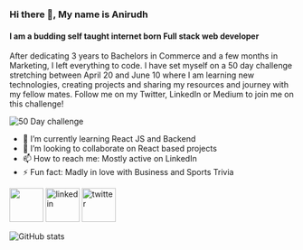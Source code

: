 ### Hi there 👋, My name is Anirudh 
####  I am a budding self taught internet born Full stack web developer
After dedicating 3 years to Bachelors in Commerce and a few months in Marketing, I left everything to code. I have set myself on a 50 day challenge stretching between April 20 and June 10 where I am learning new technologies, creating projects and sharing my resources and journey with my fellow mates. Follow me on my Twitter, LinkedIn or Medium to join me on this challenge! 

![50 Day challenge](https://user-images.githubusercontent.com/98485187/164294093-5a08c31f-3a5d-4b8b-b3cc-ffcabe58d35f.png)


- 🌱 I’m currently learning React JS and Backend 
- 👯 I’m looking to collaborate on React based projects  
- 📫 How to reach me: Mostly active on LinkedIn  
- ⚡ Fun fact: Madly in love with Business and Sports Trivia 


[<img src="https://img.icons8.com/color-glass/96/000000/github.png" height='60'/>](https://github.com/kadianAnirudh)  [<img src="https://img.icons8.com/color/96/000000/linkedin.png" alt='linkedin' height='60'/>](https://www.linkedin.com/in/anirudh-kadian-235929233/)  [<img src="https://img.icons8.com/color/96/000000/twitter--v1.png" alt='twitter' height='60'/>](https://twitter.com/AnirudhKadian4)  

![GitHub stats](https://github-readme-stats.vercel.app/api?username=kadianAnirudh&show_icons=true)  
